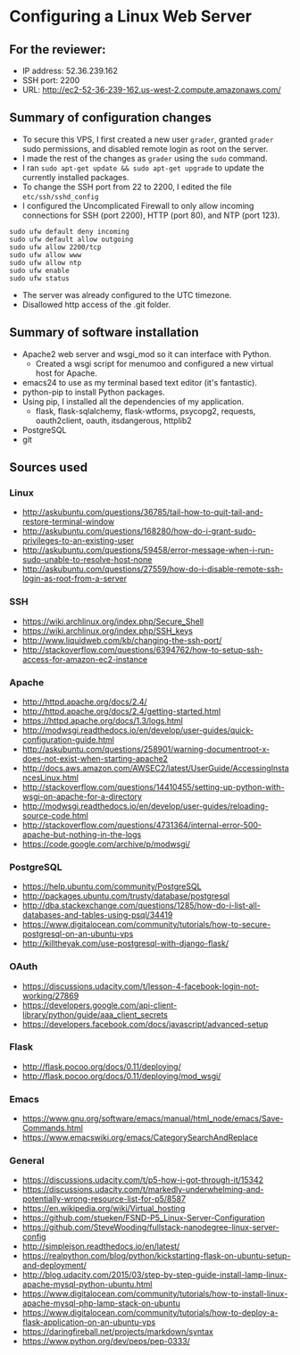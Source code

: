 # Configuring a Linux Web Server

## For the reviewer:
- IP address: 52.36.239.162
- SSH port: 2200
- URL: http://ec2-52-36-239-162.us-west-2.compute.amazonaws.com/

## Summary of configuration changes
- To secure this VPS, I first created a new user `grader`, granted `grader`
sudo permissions, and disabled remote login as root on the server.
- I made the rest of the changes as `grader` using the `sudo` command.
- I ran `sudo apt-get update && sudo apt-get upgrade` to update the currently
installed packages.
- To change the SSH port from 22 to 2200, I edited the file `etc/ssh/sshd_config`
- I configured the Uncomplicated Firewall to only allow incoming connections for
SSH (port 2200), HTTP (port 80), and NTP (port 123).
```shell
sudo ufw default deny incoming
sudo ufw default allow outgoing
sudo ufw allow 2200/tcp
sudo ufw allow www
sudo ufw allow ntp
sudo ufw enable
sudo ufw status
```
- The server was already configured to the UTC timezone.
- Disallowed http access of the .git folder.

## Summary of software installation
- Apache2 web server and wsgi_mod so it can interface with Python.
  - Created a wsgi script for menumoo and configured a new virtual host for
  Apache.
- emacs24 to use as my terminal based text editor (it's fantastic).
- python-pip to install Python packages.
- Using pip, I installed all the dependencies of my application.
  - flask, flask-sqlalchemy, flask-wtforms, psycopg2, requests, oauth2client,
  oauth, itsdangerous, httplib2
- PostgreSQL
- git

## Sources used
### Linux
- <http://askubuntu.com/questions/36785/tail-how-to-quit-tail-and-restore-terminal-window>
- <http://askubuntu.com/questions/168280/how-do-i-grant-sudo-privileges-to-an-existing-user>
- <http://askubuntu.com/questions/59458/error-message-when-i-run-sudo-unable-to-resolve-host-none>
- <http://askubuntu.com/questions/27559/how-do-i-disable-remote-ssh-login-as-root-from-a-server>

### SSH
- <https://wiki.archlinux.org/index.php/Secure_Shell>
- <https://wiki.archlinux.org/index.php/SSH_keys>
- <http://www.liquidweb.com/kb/changing-the-ssh-port/>
- <http://stackoverflow.com/questions/6394762/how-to-setup-ssh-access-for-amazon-ec2-instance>

### Apache
- <http://httpd.apache.org/docs/2.4/>
- <http://httpd.apache.org/docs/2.4/getting-started.html>
- <https://httpd.apache.org/docs/1.3/logs.html>
- <http://modwsgi.readthedocs.io/en/develop/user-guides/quick-configuration-guide.html>
- <http://askubuntu.com/questions/258901/warning-documentroot-x-does-not-exist-when-starting-apache2>
- <http://docs.aws.amazon.com/AWSEC2/latest/UserGuide/AccessingInstancesLinux.html>
- <http://stackoverflow.com/questions/14410455/setting-up-python-with-wsgi-on-apache-for-a-directory>
- <http://modwsgi.readthedocs.io/en/develop/user-guides/reloading-source-code.html>
- <http://stackoverflow.com/questions/4731364/internal-error-500-apache-but-nothing-in-the-logs>
- <https://code.google.com/archive/p/modwsgi/>

### PostgreSQL
- <https://help.ubuntu.com/community/PostgreSQL>
- <http://packages.ubuntu.com/trusty/database/postgresql>
- <http://dba.stackexchange.com/questions/1285/how-do-i-list-all-databases-and-tables-using-psql/34419>
- <https://www.digitalocean.com/community/tutorials/how-to-secure-postgresql-on-an-ubuntu-vps>
- <http://killtheyak.com/use-postgresql-with-django-flask/>

### OAuth
- <https://discussions.udacity.com/t/lesson-4-facebook-login-not-working/27869>
- <https://developers.google.com/api-client-library/python/guide/aaa_client_secrets>
- <https://developers.facebook.com/docs/javascript/advanced-setup>

### Flask
- <http://flask.pocoo.org/docs/0.11/deploying/>
- <http://flask.pocoo.org/docs/0.11/deploying/mod_wsgi/>

### Emacs
- <https://www.gnu.org/software/emacs/manual/html_node/emacs/Save-Commands.html>
- <https://www.emacswiki.org/emacs/CategorySearchAndReplace>

### General
- <https://discussions.udacity.com/t/p5-how-i-got-through-it/15342>
- <https://discussions.udacity.com/t/markedly-underwhelming-and-potentially-wrong-resource-list-for-p5/8587>
- <https://en.wikipedia.org/wiki/Virtual_hosting>
- <https://github.com/stueken/FSND-P5_Linux-Server-Configuration>
- <https://github.com/SteveWooding/fullstack-nanodegree-linux-server-config>
- <http://simplejson.readthedocs.io/en/latest/>
- <https://realpython.com/blog/python/kickstarting-flask-on-ubuntu-setup-and-deployment/>
- <http://blog.udacity.com/2015/03/step-by-step-guide-install-lamp-linux-apache-mysql-python-ubuntu.html>
- <https://www.digitalocean.com/community/tutorials/how-to-install-linux-apache-mysql-php-lamp-stack-on-ubuntu>
- <https://www.digitalocean.com/community/tutorials/how-to-deploy-a-flask-application-on-an-ubuntu-vps>
- <https://daringfireball.net/projects/markdown/syntax>
- <https://www.python.org/dev/peps/pep-0333/>



